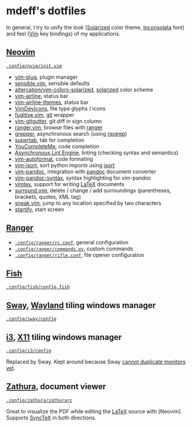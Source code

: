 # mdeff's dotfiles

In general, I try to unify the look ([Solarized] color theme, [Inconsolata] font) and feel ([Vim] key bindings) of my applications.

[solarized]: https://ethanschoonover.com/solarized
[inconsolata]: https://www.levien.com/type/myfonts/inconsolata.html
[vim]: https://www.vim.org

## [Neovim](https://neovim.io)

[`.config/nvim/init.vim`](.config/nvim/init.vim)

* [vim-plug](https://github.com/junegunn/vim-plug), plugin manager
* [sensible.vim](https://github.com/tpope/vim-sensible), sensible defaults
* [altercation/vim-colors-solarized](https://github.com/altercation/vim-colors-solarized), [solarized] color scheme
* [vim-airline](https://github.com/vim-airline/vim-airline), status bar
* [vim-airline-themes](https://github.com/vim-airline/vim-airline-themes), status bar
* [VimDevIcons](https://github.com/ryanoasis/vim-devicons), file type glyphs / icons
* [fugitive.vim](https://github.com/tpope/vim-fugitive), [git](https://git-scm.com) wrapper
* [vim-gitgutter](https://github.com/airblade/vim-gitgutter), git diff in sign column
* [ranger.vim](https://github.com/rafaqz/ranger.vim), browse files with [ranger]
* [grepper](https://github.com/mhinz/vim-grepper), asynchronous search (using [ripgrep](https://github.com/BurntSushi/ripgrep))
* [supertab](https://github.com/ervandew/supertab), tab for completion
* [YouCompleteMe](https://github.com/Valloric/YouCompleteMe), code completion
* [Asynchronous Lint Engine](https://github.com/w0rp/ale), linting (checking syntax and semantics)
* [vim-autoformat](https://github.com/Chiel92/vim-autoformat), code formating
* [vim-isort](https://github.com/fisadev/vim-isort), sort python imports using [isort](https://github.com/timothycrosley/isort)
* [vim-pandoc](https://github.com/vim-pandoc/vim-pandoc), integration with [pandoc](http://johnmacfarlane.net/pandoc) document converter
* [vim-pandoc-syntax](https://github.com/vim-pandoc/vim-pandoc-syntax), syntax highlighting for vim-pandoc
* [vimtex](https://github.com/lervag/vimtex), support for writing [LaTeX] documents
* [surround.vim](https://github.com/tpope/vim-surround), delete / change / add surroundings (parentheses, brackets, quotes, XML tag)
* [sneak.vim](https://github.com/justinmk/vim-sneak), jump to any location specified by two characters
* [startify](https://github.com/mhinz/vim-startify), start screen

## [Ranger]

[ranger]: https://ranger.github.io

* [`.config/ranger/rc.conf`](.config/ranger/rc.conf), general configuration
* [`.config/ranger/commands.py`](.config/ranger/commands.py), custom commands
* [`.config/ranger/rifle.conf`](.config/ranger/rifle.conf), file opener configuration

## [Fish]

[fish]: https://fishshell.com

[`.config/fish/config.fish`](.config/fish/config.fish)

## [Sway], [Wayland] tiling windows manager

[sway]: https://swaywm.org
[wayland]: https://wayland.freedesktop.org

[`.config/sway/config`](.config/sway/config)

## [i3], [X11] tiling windows manager

[i3]: https://i3wm.org
[X11]: https://www.x.org

[`.config/i3/config`](.config/i3/config)

Replaced by Sway.
Kept around because Sway [cannot duplicate monitors yet](https://github.com/swaywm/sway/issues/1666).

## [Zathura], document viewer

[zathura]: https://pwmt.org/projects/zathura
[latex]: https://www.latex-project.org
[synctex]: https://github.com/jlaurens/synctex

[`.config/zathura/zathurarc`](.config/zathura/zathurarc)

Great to visualize the PDF while editing the [LaTeX] source with [Neovim].
Supports [SyncTeX] in both directions.
